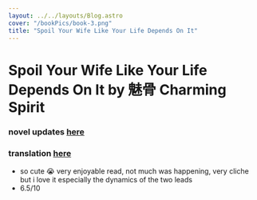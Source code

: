 ```yaml
---
layout: ../../layouts/Blog.astro
cover: "/bookPics/book-3.png"
title: "Spoil Your Wife Like Your Life Depends On It"
---
```


# Spoil Your Wife Like Your Life Depends On It by 魅骨 Charming Spirit
### novel updates **[here](https://www.novelupdates.com/series/spoil-your-wife-like-your-life-depends-on-it/)**
### translation **[here](https://www.scribblehub.com/series/497026/spoil-your-wife-like-your-life-depends-on-it/)**
- so cute 😭 very enjoyable read, not much was happening, very cliche but i love it especially the dynamics of the two leads
- 6.5/10